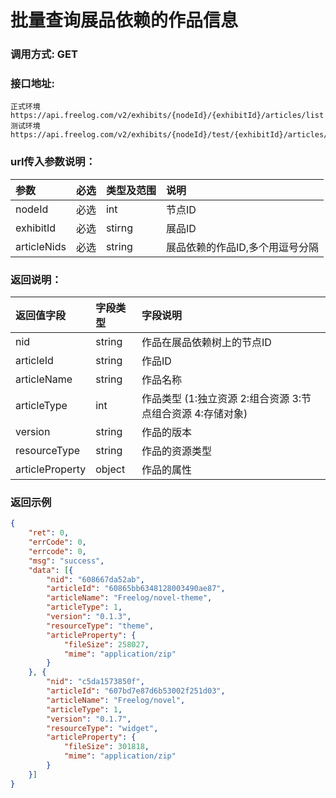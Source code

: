 # 批量查询展品依赖的作品信息



### 调用方式: GET



### 接口地址:

```
正式环境
https://api.freelog.com/v2/exhibits/{nodeId}/{exhibitId}/articles/list
测试环境
https://api.freelog.com/v2/exhibits/{nodeId}/test/{exhibitId}/articles/list
```


### url传入参数说明：

| 参数 | 必选 | 类型及范围 | 说明 |
| :--- | :--- | :--- | :--- |
| nodeId | 必选 | int | 节点ID |
| exhibitId | 必选 | stirng | 展品ID |
| articleNids | 必选 | string | 展品依赖的作品ID,多个用逗号分隔 |



### 返回说明：

| 返回值字段 | 字段类型 | 字段说明 |
| :--- | :--- | :--- |
| nid | string | 作品在展品依赖树上的节点ID |
| articleId | string | 作品ID |
| articleName | string | 作品名称 |
| articleType | int | 作品类型 (1:独立资源 2:组合资源 3:节点组合资源 4:存储对象) |
| version |string | 作品的版本 |
| resourceType |string | 作品的资源类型 |
| articleProperty | object | 作品的属性 |



### 返回示例

```json
{
	"ret": 0,
	"errCode": 0,
	"errcode": 0,
	"msg": "success",
	"data": [{
		"nid": "608667da52ab",
		"articleId": "60865bb6348128003490ae87",
		"articleName": "Freelog/novel-theme",
		"articleType": 1,
		"version": "0.1.3",
		"resourceType": "theme",
		"articleProperty": {
			"fileSize": 258027,
			"mime": "application/zip"
		}
	}, {
		"nid": "c5da1573850f",
		"articleId": "607bd7e87d6b53002f251d03",
		"articleName": "Freelog/novel",
		"articleType": 1,
		"version": "0.1.7",
		"resourceType": "widget",
		"articleProperty": {
			"fileSize": 301818,
			"mime": "application/zip"
		}
	}]
}
```
